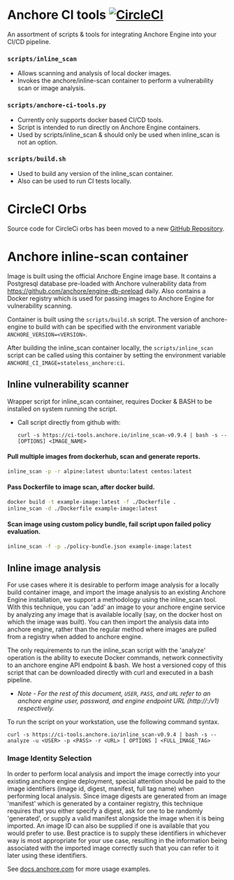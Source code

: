 # Anchore CI tools [![CircleCI](https://circleci.com/gh/anchore/ci-tools.svg?style=svg)](https://circleci.com/gh/anchore/ci-tools)

An assortment of scripts & tools for integrating Anchore Engine into your CI/CD pipeline.

### `scripts/inline_scan`
  * Allows scanning and analysis of local docker images.
  * Invokes the anchore/inline-scan container to perform a vulnerability scan or image analysis.

### `scripts/anchore-ci-tools.py`
  * Currently only supports docker based CI/CD tools. 
  * Script is intended to run directly on Anchore Engine containers.
  * Used by scripts/inline_scan & should only be used when inline_scan is not an option.

### `scripts/build.sh`
  * Used to build any version of the inline_scan container.
  * Also can be used to run CI tests locally.

# CircleCI Orbs

Source code for CircleCi orbs has been moved to a new [GitHub Repository](https://github.com/anchore/circleci-orbs/tree/master/anchore-engine).

# Anchore inline-scan container

Image is built using the official Anchore Engine image base. It contains a Postgresql database pre-loaded with Anchore vulnerability data from https://github.com/anchore/engine-db-preload daily. Also contains a Docker registry which is used for passing images to Anchore Engine for vulnerability scanning.

Container is built using the `scripts/build.sh` script. The version of anchore-engine to build with can be specified with the environment variable `ANCHORE_VERSION=<VERSION>`.

After building the inline_scan container locally, the `scripts/inline_scan` script can be called using this container by setting the environment variable `ANCHORE_CI_IMAGE=stateless_anchore:ci`.

## Inline vulnerability scanner
Wrapper script for inline_scan container, requires Docker & BASH to be installed on system running the script.
* Call script directly from github with: 
  
  ```curl -s https://ci-tools.anchore.io/inline_scan-v0.9.4 | bash -s -- [OPTIONS] <IMAGE_NAME>```

#### Pull multiple images from dockerhub, scan and generate reports.
```bash
inline_scan -p -r alpine:latest ubuntu:latest centos:latest
```

#### Pass Dockerfile to image scan, after docker build.
```bash
docker build -t example-image:latest -f ./Dockerfile .
inline_scan -d ./Dockerfile example-image:latest
```

#### Scan image using custom policy bundle, fail script upon failed policy evaluation.
```bash
inline_scan -f -p ./policy-bundle.json example-image:latest
```

## Inline image analysis

For use cases where it is desirable to perform image analysis for a locally build container image, and import the image analysis to an existing Anchore Engine installation, we support a methodology using the inline_scan tool.  With this technique, you can 'add' an image to your anchore engine service by analyzing any image that is available locally (say, on the docker host on which the image was built). You can then import the analysis data into anchore engine, rather than the regular method where images are pulled from a registry when added to anchore engine.

The only requirements to run the inline_scan script with the 'analyze' operation is the ability to execute Docker commands, network connectivity to an anchore engine API endpoint & bash. We host a versioned copy of this script that can be downloaded directly with curl and executed in a bash pipeline.

* *Note - For the rest of this document, `USER`, `PASS`, and `URL` refer to an anchore engine user, password, and engine endpoint URL (http://<anchore-engine-host>:<port>/v1) respectively.*

To run the script on your workstation, use the following command syntax.

`curl -s https://ci-tools.anchore.io/inline_scan-v0.9.4 | bash -s -- analyze -u <USER> -p <PASS> -r <URL> [ OPTIONS ] <FULL_IMAGE_TAG>`

### Image Identity Selection
In order to perform local analysis and import the image correctly into your existing anchore engine deployment, special attention should be paid to the image identifiers (image id, digest, manifest, full tag name) when performing local analysis.  Since image digests are generated from an image 'manifest' which is generated by a container registry, this technique requires that you either specify a digest, ask for one to be randomly 'generated', or supply a valid manifest alongside the image when it is being imported.  An image ID can also be supplied if one is available that you would prefer to use.  Best practice is to supply these identifiers in whichever way is most appropriate for your use case, resulting in the information being associated with the imported image correctly such that you can refer to it later using these identifiers.

See [docs.anchore.com](https://docs.anchore.com/current/docs/engine/usage/integration/ci_cd/inline_analysis/) for more usage examples.
